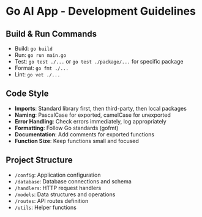 # Go AI App - Development Guidelines

## Build & Run Commands
- Build: `go build`
- Run: `go run main.go`
- Test: `go test ./...` or `go test ./package/...` for specific package
- Format: `go fmt ./...`
- Lint: `go vet ./...`

## Code Style
- **Imports**: Standard library first, then third-party, then local packages
- **Naming**: PascalCase for exported, camelCase for unexported
- **Error Handling**: Check errors immediately, log appropriately
- **Formatting**: Follow Go standards (gofmt)
- **Documentation**: Add comments for exported functions
- **Function Size**: Keep functions small and focused

## Project Structure
- `/config`: Application configuration
- `/database`: Database connections and schema
- `/handlers`: HTTP request handlers
- `/models`: Data structures and operations
- `/routes`: API routes definition
- `/utils`: Helper functions